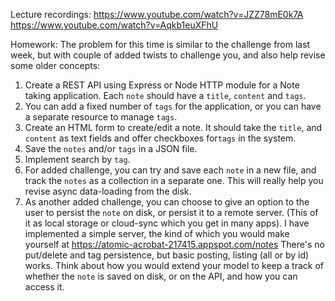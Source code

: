 Lecture recordings:
https://www.youtube.com/watch?v=JZZ78mE0k7A
https://www.youtube.com/watch?v=Aqkb1euXFhU

Homework:
The problem for this time is similar to the challenge from last week, but with couple of added twists to challenge you, and also help revise some older concepts:
1. Create a REST API using Express or Node HTTP module for a Note taking application. Each `note` should have a `title`, `content` and `tags`.
2. You can add a fixed number of `tags` for the application, or you can have a separate resource to manage `tags`.
3. Create an HTML form to create/edit a note. It should take the `title`, and `content` as text fields and offer checkboxes for`tags` in the system.
4. Save the `notes` and/or `tags` in a JSON file.
5. Implement search by `tag`.
6. For added challenge, you can try and save each  `note` in a new file, and track the `notes` as a collection in a separate one. This will really help you revise async data-loading from the disk.
7. As another added challenge, you can choose to give an option to the user to persist the `note` on disk, or persist it to a remote server. (This of it as local storage or cloud-sync which you get in many apps). I have implemented a simple server, the kind of which you would make yourself at https://atomic-acrobat-217415.appspot.com/notes There's no put/delete and tag persistence, but basic posting, listing (all or by id) works. Think about how you would extend your model to keep a track of whether the `note` is saved on disk, or on the API, and how you can access it.
